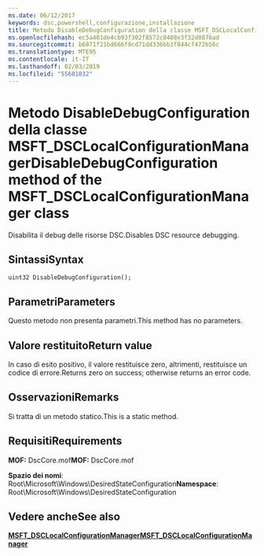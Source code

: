 ```yaml
---
ms.date: 06/12/2017
keywords: dsc,powershell,configurazione,installazione
title: Metodo DisableDebugConfiguration della classe MSFT_DSCLocalConfigurationManager
ms.openlocfilehash: ec5a401de4cb93f302f8572c0408e3f32d8876ad
ms.sourcegitcommit: b6871f21bd666f9cd71dd336bb3f844cf472b56c
ms.translationtype: MTE95
ms.contentlocale: it-IT
ms.lasthandoff: 02/03/2019
ms.locfileid: "55681032"
---
```

# <a name="disabledebugconfiguration-method-of-the-msftdsclocalconfigurationmanager-class"></a><span data-ttu-id="6d9d7-103">Metodo DisableDebugConfiguration della classe MSFT_DSCLocalConfigurationManager</span><span class="sxs-lookup"><span data-stu-id="6d9d7-103">DisableDebugConfiguration method of the MSFT_DSCLocalConfigurationManager class</span></span>

<span data-ttu-id="6d9d7-104">Disabilita il debug delle risorse DSC.</span><span class="sxs-lookup"><span data-stu-id="6d9d7-104">Disables DSC resource debugging.</span></span>

## <a name="syntax"></a><span data-ttu-id="6d9d7-105">Sintassi</span><span class="sxs-lookup"><span data-stu-id="6d9d7-105">Syntax</span></span>

```mof
uint32 DisableDebugConfiguration();
```

## <a name="parameters"></a><span data-ttu-id="6d9d7-106">Parametri</span><span class="sxs-lookup"><span data-stu-id="6d9d7-106">Parameters</span></span>

<span data-ttu-id="6d9d7-107">Questo metodo non presenta parametri.</span><span class="sxs-lookup"><span data-stu-id="6d9d7-107">This method has no parameters.</span></span>

## <a name="return-value"></a><span data-ttu-id="6d9d7-108">Valore restituito</span><span class="sxs-lookup"><span data-stu-id="6d9d7-108">Return value</span></span>

<span data-ttu-id="6d9d7-109">In caso di esito positivo, il valore restituisce zero, altrimenti, restituisce un codice di errore.</span><span class="sxs-lookup"><span data-stu-id="6d9d7-109">Returns zero on success; otherwise returns an error code.</span></span>

## <a name="remarks"></a><span data-ttu-id="6d9d7-110">Osservazioni</span><span class="sxs-lookup"><span data-stu-id="6d9d7-110">Remarks</span></span>

<span data-ttu-id="6d9d7-111">Si tratta di un metodo statico.</span><span class="sxs-lookup"><span data-stu-id="6d9d7-111">This is a static method.</span></span>

## <a name="requirements"></a><span data-ttu-id="6d9d7-112">Requisiti</span><span class="sxs-lookup"><span data-stu-id="6d9d7-112">Requirements</span></span>

<span data-ttu-id="6d9d7-113">**MOF:** DscCore.mof</span><span class="sxs-lookup"><span data-stu-id="6d9d7-113">**MOF:** DscCore.mof</span></span>

<span data-ttu-id="6d9d7-114">**Spazio dei nomi**: Root\Microsoft\Windows\DesiredStateConfiguration</span><span class="sxs-lookup"><span data-stu-id="6d9d7-114">**Namespace**: Root\Microsoft\Windows\DesiredStateConfiguration</span></span>

## <a name="see-also"></a><span data-ttu-id="6d9d7-115">Vedere anche</span><span class="sxs-lookup"><span data-stu-id="6d9d7-115">See also</span></span>

[<span data-ttu-id="6d9d7-116">**MSFT_DSCLocalConfigurationManager**</span><span class="sxs-lookup"><span data-stu-id="6d9d7-116">**MSFT_DSCLocalConfigurationManager**</span></span>](msft-dsclocalconfigurationmanager.md)